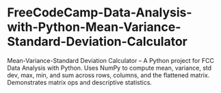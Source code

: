 # FreeCodeCamp-Data-Analysis-with-Python-Mean-Variance-Standard-Deviation-Calculator
Mean-Variance-Standard Deviation Calculator – A Python project for FCC Data Analysis with Python. Uses NumPy to compute mean, variance, std dev, max, min, and sum across rows, columns, and the flattened matrix. Demonstrates matrix ops and descriptive statistics.
